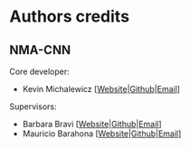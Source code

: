 # Authors credits

## NMA-CNN

Core developer:

- Kevin Michalewicz [[Website](https://kevinmichalewicz.com/)|[Github](https://github.com/kevinmicha)|[Email](mailto:k.michalewicz22@imperial.ac.uk?subject=[GitHub]%20NMA-CNN)]

Supervisors:

- Barbara Bravi [[Website](https://www.imperial.ac.uk/people/b.bravi21)|[Github](https://github.com/bravib)|[Email](mailto:b.bravi21@imperial.ac.uk?subject=[GitHub]%20NMA-CNN)]
- Mauricio Barahona [[Website](https://www.imperial.ac.uk/people/m.barahona/)|[Github](https://github.com/mauriciobarahona)|[Email](mailto:m.barahona@imperial.ac.uk?subject=[GitHub]%20NMA-CNN)]